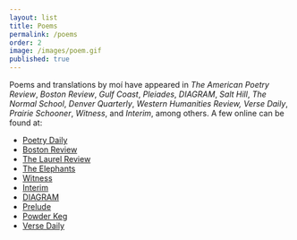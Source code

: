 ```yaml
---
layout: list
title: Poems
permalink: /poems
order: 2
image: /images/poem.gif
published: true
---
```

Poems and translations by moí have appeared in *The American Poetry Review*, *Boston Review*,
*Gulf Coast*, *Pleiades*, *DIAGRAM*, *Salt Hill*, *The Normal School*, *Denver Quarterly*, *Western Humanities Review, Verse Daily*, *Prairie Schooner*, *Witness*, and *Interim*, among others. A few online can be found at:
- [Poetry Daily](http://poems.com/poem.php?date=17546)
- [Boston Review](http://bostonreview.net/author/jeff-alessandrelli)
- [The Laurel Review](https://laurelreview.org/issues/501)
- [The Elephants](https://theelephants.net/records/jeff-alessandrelli)
- [Witness](https://witness.blackmountaininstitute.org/issues/vol-xxx-2-summer-2017/raonelstam/)
- [Interim](https://interim.squarespace.com/paz-alessandrelli)
- [DIAGRAM](http://thediagram.com/11_1/alessandrelli.html)
- [Prelude](https://preludemag.com/posts/poem-for-consciousness-rumpled-wings-and-layers/)
- [Powder Keg](http://www.powderkegmagazine.com/jeff-alessandrelli)
- [Verse Daily](http://www.versedaily.org/2011/eriksatiewatusies.shtml)
